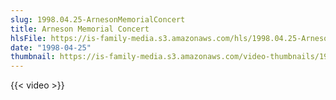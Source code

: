 ```yaml
---
slug: 1998.04.25-ArnesonMemorialConcert
title: Arneson Memorial Concert
hlsFile: https://is-family-media.s3.amazonaws.com/hls/1998.04.25-ArnesonMemorialConcert/1998.04.25-ArnesonMemorialConcert.m3u8
date: "1998-04-25"
thumbnail: https://is-family-media.s3.amazonaws.com/video-thumbnails/1998.04.25-ArnesonMemorialConcert.png
---
```

{{< video >}}
